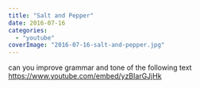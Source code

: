 ```yaml
---
title: "Salt and Pepper"
date: 2016-07-16
categories:
  - "youtube"
coverImage: "2016-07-16-salt-and-pepper.jpg"
---
```


can you improve grammar and tone of the following text
https://www.youtube.com/embed/yzBIarGJjHk
